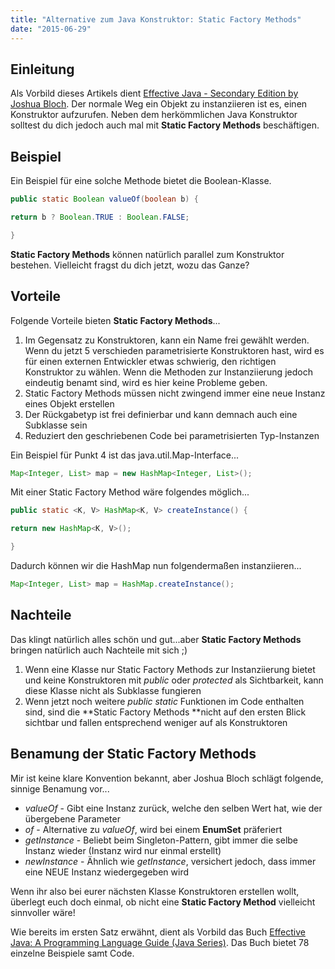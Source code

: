 ```yaml
---
title: "Alternative zum Java Konstruktor: Static Factory Methods"
date: "2015-06-29"
---
```


## Einleitung

Als Vorbild dieses Artikels dient [Effective Java - Secondary Edition by Joshua Bloch](https://www.amazon.de/gp/product/0321356683/ref=as_li_tl?ie=UTF8&camp=1638&creative=6742&creativeASIN=0321356683&linkCode=as2&tag=kevc01-21&linkId=SEPB46CIBCWK6MWL). Der normale Weg ein Objekt zu instanziieren ist es, einen Konstruktor aufzurufen. Neben dem herkömmlichen Java Konstruktor solltest du dich jedoch auch mal mit **Static Factory Methods** beschäftigen.

## Beispiel

Ein Beispiel für eine solche Methode bietet die Boolean-Klasse.

```java
public static Boolean valueOf(boolean b) {

return b ? Boolean.TRUE : Boolean.FALSE;

}
```

**Static Factory Methods** können natürlich parallel zum Konstruktor bestehen. Vielleicht fragst du dich jetzt, wozu das Ganze?

## Vorteile

Folgende Vorteile bieten **Static Factory Methods**...

1. Im Gegensatz zu Konstruktoren, kann ein Name frei gewählt werden. Wenn du jetzt 5 verschieden parametrisierte Konstruktoren hast, wird es für einen externen Entwickler etwas schwierig, den richtigen Konstruktor zu wählen. Wenn die Methoden zur Instanziierung jedoch eindeutig benamt sind, wird es hier keine Probleme geben.
2. Static Factory Methods müssen nicht zwingend immer eine neue Instanz eines Objekt erstellen
3. Der Rückgabetyp ist frei definierbar und kann demnach auch eine Subklasse sein
4. Reduziert den geschriebenen Code bei parametrisierten Typ-Instanzen

Ein Beispiel für Punkt 4 ist das java.util.Map-Interface...

```java
Map<Integer, List> map = new HashMap<Integer, List>();
```

Mit einer Static Factory Method wäre folgendes möglich...

```java
public static <K, V> HashMap<K, V> createInstance() {

return new HashMap<K, V>();

}
```

Dadurch können wir die HashMap nun folgendermaßen instanziieren...

```java
Map<Integer, List> map = HashMap.createInstance();
```

## Nachteile

Das klingt natürlich alles schön und gut...aber **Static Factory Methods** bringen natürlich auch Nachteile mit sich ;)

1. Wenn eine Klasse nur Static Factory Methods zur Instanziierung bietet und keine Konstruktoren mit _public_ oder _protected_ als Sichtbarkeit, kann diese Klasse nicht als Subklasse fungieren
2. Wenn jetzt noch weitere _public static_ Funktionen im Code enthalten sind, sind die **Static Factory Methods **nicht auf den ersten Blick sichtbar und fallen entsprechend weniger auf als Konstruktoren

## Benamung der Static Factory Methods

Mir ist keine klare Konvention bekannt, aber Joshua Bloch schlägt folgende, sinnige Benamung vor...

- _valueOf_ - Gibt eine Instanz zurück, welche den selben Wert hat, wie der übergebene Parameter
- _of_ - Alternative zu _valueOf_, wird bei einem **EnumSet** präferiert
- _getInstance_ - Beliebt beim Singleton-Pattern, gibt immer die selbe Instanz wieder (Instanz wird nur einmal erstellt)
- _newInstance_ - Ähnlich wie _getInstance_, versichert jedoch, dass immer eine NEUE Instanz wiedergegeben wird

Wenn ihr also bei eurer nächsten Klasse Konstruktoren erstellen wollt, überlegt euch doch einmal, ob nicht eine **Static Factory Method** vielleicht sinnvoller wäre!

Wie bereits im ersten Satz erwähnt, dient als Vorbild das Buch [Effective Java: A Programming Language Guide (Java Series)](https://www.amazon.de/gp/product/0321356683/ref=as_li_tl?ie=UTF8&camp=1638&creative=6742&creativeASIN=0321356683&linkCode=as2&tag=kevc01-21&linkId=SEPB46CIBCWK6MWL). Das Buch bietet 78 einzelne Beispiele samt Code.
